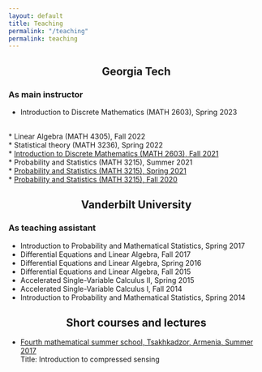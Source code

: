 ```yaml
---
layout: default
title: Teaching
permalink: "/teaching"
permalink: teaching
---
```



##  <center> Georgia Tech
### As main instructor

* Introduction to Discrete Mathematics (MATH 2603), Spring 2023
 <br>
 * Linear Algebra (MATH 4305), Fall 2022
 <br>
 * Statistical theory (MATH 3236), Spring 2022
 <br>
* <a href="https://armenakpetrosyan.com/fall2021math2603" >Introduction to Discrete Mathematics (MATH 2603), Fall 2021
</a> <br>
* Probability and Statistics (MATH 3215), Summer 2021
 <br>
* <a href="https://armenakpetrosyan.com/spring2021math3215" >Probability and Statistics (MATH 3215), Spring 2021
</a> <br>
* <a href="https://armenakpetrosyan.com/fall2020math3215" >Probability and Statistics (MATH 3215), Fall 2020
</a> <br>


##  <center> Vanderbilt University
### As teaching assistant

* Introduction to Probability and Mathematical Statistics, Spring 2017
* Differential Equations and Linear Algebra, Fall 2017
* Differential Equations and Linear Algebra, Spring 2016
* Differential Equations and Linear Algebra, Fall 2015
* Accelerated Single-Variable Calculus II, Spring 2015
* Accelerated Single-Variable Calculus I, Fall 2014
* Introduction to Probability and Mathematical Statistics, Spring 2014

##  <center> Short courses and lectures

* <a href="http://mathschool.ysu.am/mss2017" >Fourth mathematical summer school, Tsakhkadzor, Armenia, Summer 2017
</a> <br>
Title: Introduction to compressed sensing <br>
 
